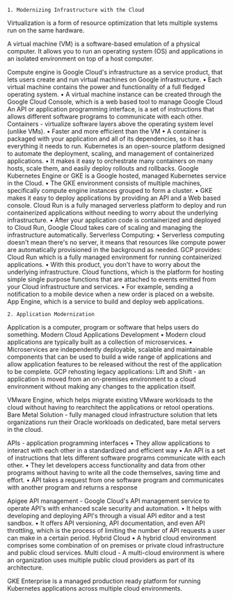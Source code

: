     1. Modernizing Infrastructure with the Cloud 
Virtualization is a form of resource optimization that lets multiple systems run on the same hardware.

A virtual machine (VM) is a software-based emulation of a physical computer. It allows you to run an operating system (OS) and applications in an isolated environment on top of a host computer. 

Compute engine is Google Cloud's infrastructure as a service product, that lets users create and run virtual machines on Google infrastructure.
    • Each virtual machine contains the power and functionality of a full fledged operating system.
    • A virtual machine instance can be created through the Google Cloud Console, which is a web based tool to manage Google Cloud
An API or application programming interface, is a set of instructions that allows different software programs to communicate with each other.
Containers - virtualize software layers above the operating system level (unlike VMs). 
    • Faster and more efficient than the VM 
    • A container is packaged with your application and all of its dependencies, so it has everything it needs to run.
Kubernetes is an open-source platform designed to automate the deployment, scaling, and management of containerized applications. 
    • It makes it easy to orchestrate many containers on many hosts, scale them, and easily deploy rollouts and rollbacks.
Google Kubernetes Engine or GKE is a Google hosted, managed Kubernetes service in the Cloud.
    • The GKE environment consists of multiple machines, specifically compute engine instances grouped to form a cluster.
    • GKE makes it easy to deploy applications by providing an API and a Web based console.
Cloud Run is a fully managed serverless platform to deploy and run containerized applications without needing to worry about the underlying infrastructure.
    • After your application code is containerized and deployed to Cloud Run, Google Cloud takes care of scaling and managing the infrastructure automatically.
Serverless Computing: 
    • Serverless computing doesn't mean there's no server, it means that resources like compute power are automatically provisioned in the background as needed.
GCP provides: 
Cloud Run which is a fully managed environment for running containerized applications.
    • With this product, you don't have to worry about the underlying infrastructure.
Cloud functions, which is the platform for hosting simple single purpose functions that are attached to events emitted from your Cloud infrastructure and services.
    • For example, sending a notification to a mobile device when a new order is placed on a website.
App Engine, which is a service to build and deploy web applications.


    2. Application Modernization 
    
Application is a computer, program or software that helps users do something.
Modern Cloud Applications Development 
    • Modern cloud applications are typically built as a collection of microservices.
    • Microservices are independently deployable, scalable and maintainable components that can be used to build a wide range of applications and allow application features to be released without the rest of the application to be complete. 
GCP rehosting legacy applications: 
Lift and Shift - an application is moved from an  on-premises environment to a cloud environment without making  any changes to the application itself.

VMware Engine, which  helps migrate existing VMware workloads to   the cloud without having to rearchitect  the applications or retool operations.
Bare Metal Solution -  fully managed cloud infrastructure  solution that lets organizations run their   Oracle workloads on dedicated,  bare metal servers in the cloud.

APIs - application programming interfaces 
    • They allow applications to interact with each other in a standardized and efficient way 
    • An API is a set of instructions that lets different software programs communicate with each other.
    • They let developers access functionality and data from other programs without having to write all the code themselves, saving time and effort.
    • API takes a request from one software program and communicates with another program and returns a response 
    
Apigee API management - Google Cloud's API management service to operate API's with enhanced scale security and automation.
    • It helps with developing and deploying API's through a visual API editor and a test sandbox.
    • It offers API versioning, API documentation, and even API throttling, which is the process of limiting the number of API requests a user can make in a certain period.
Hybrid Cloud 
    • A hybrid cloud environment comprises some combination of on premises or private cloud infrastructure and public cloud services.
Multi cloud - A multi-cloud environment is where an organization uses multiple public cloud providers as part of its architecture.

GKE Enterprise is a managed production ready platform for running Kubernetes applications across multiple cloud environments.
